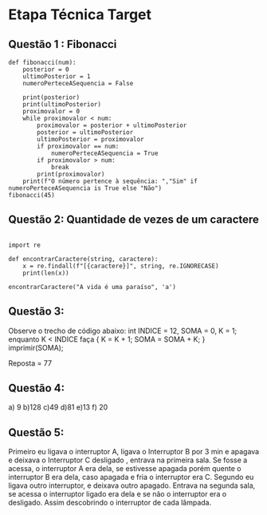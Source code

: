 # Etapa Técnica Target

## Questão 1 : Fibonacci
```
def fibonacci(num):
    posterior = 0
    ultimoPosterior = 1
    numeroPerteceASequencia = False

    print(posterior)
    print(ultimoPosterior)
    proximovalor = 0
    while proximovalor < num:
        proximovalor = posterior + ultimoPosterior
        posterior = ultimoPosterior
        ultimoPosterior = proximovalor
        if proximovalor == num:
            numeroPerteceASequencia = True
        if proximovalor > num:
            break
        print(proximovalor)
    print(f"O número pertence à sequência: ","Sim" if numeroPerteceASequencia is True else "Não")
fibonacci(45)
```

## Questão 2: Quantidade de vezes de um caractere
```

import re

def encontrarCaractere(string, caractere):
    x = re.findall(f"[{caractere}]", string, re.IGNORECASE)
    print(len(x))

encontrarCaractere("A vida é uma paraíso", 'a')
```

## Questão 3:
Observe o trecho de código abaixo: int INDICE = 12, SOMA = 0, K = 1; enquanto K < INDICE faça { K = K + 1; SOMA = SOMA + K; } imprimir(SOMA);

Reposta  = 77

## Questão 4:
 a) 9 b)128 c)49 d)81 e)13 f) 20

 ## Questão 5:
Primeiro eu ligava o interruptor A, ligava o Interruptor B por 3 min e apagava e deixava o Interruptor C desligado , entrava na primeira sala. Se fosse a acessa, o interruptor A era dela, se estivesse apagada porém quente o interruptor B era dela, caso apagada e fria o interruptor era C.
Segundo eu ligava outro interruptor, e deixava outro apagado. Entrava na segunda sala, se acessa o interruptor ligado era dela e se não o interruptor era o desligado. Assim descobrindo o interruptor de cada lâmpada.
